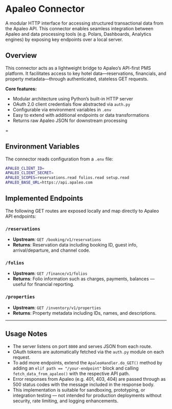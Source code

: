 # Apaleo Connector

A modular HTTP interface for accessing structured transactional data from the Apaleo API. This connector enables seamless integration between Apaleo and data processing tools (e.g. Polars, Dashboards, Analytics engines) by exposing key endpoints over a local server.

## Overview

This connector acts as a lightweight bridge to Apaleo’s API-first PMS platform. It facilitates access to key hotel data—reservations, financials, and property metadata—through authenticated, stateless GET requests.

**Core features:**

- Modular architecture using Python’s built-in HTTP server
- OAuth 2.0 client credentials flow abstracted via `auth.py`
- Configurable via environment variables in `.env`
- Easy to extend with additional endpoints or data transformations
- Returns raw Apaleo JSON for downstream processing

=
## Environment Variables

The connector reads configuration from a `.env` file:
```bash
APALEO_CLIENT_ID=
APALEO_CLIENT_SECRET=
APALEO_SCOPES=reservations.read folios.read setup.read
APALEO_BASE_URL=https://api.apaleo.com
```

## Implemented Endpoints

The following GET routes are exposed locally and map directly to Apaleo API endpoints:

### `/reservations`

- **Upstream**: `GET /booking/v1/reservations`
- **Returns**: Reservation data including booking ID, guest info, arrival/departure, and channel code.

### `/folios`

- **Upstream**: `GET /finance/v1/folios`
- **Returns**: Folio information such as charges, payments, balances — useful for financial reporting.

### `/properties`

- **Upstream**: `GET /inventory/v1/properties`
- **Returns**: Property metadata including IDs, names, and descriptions.

---

## Usage Notes

- The server listens on port `8000` and serves JSON from each route.
- OAuth tokens are automatically fetched via the `auth.py` module on each request.
- To add more endpoints, extend the `ApaleoHandler.do_GET()` method by adding an `elif path == "/your-endpoint"` block and calling `fetch_data_from_apaleo()` with the respective API path.
- Error responses from Apaleo (e.g. 401, 403, 404) are passed through as 500 status codes with the message included in the response body.
- This implementation is suitable for sandboxing, prototyping, or integration testing — not intended for production deployments without security, rate limiting, and logging enhancements.
